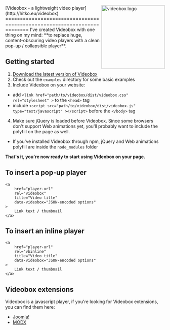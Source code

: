 <img src="https://cloud.githubusercontent.com/assets/4700881/10467953/b5fb0616-71fc-11e5-9847-0e2afd05ff1f.png" alt="videobox logo" width="200" align="right">
[Videobox - a lightweight video player](http://hitko.eu/videobox)
========================================================================
I've created Videobox with one thing on my mind: **to replace huge, content-obscuring video players with a clean pop-up / collapsible player**. 

Getting started
---------------
1. <a href="https://github.com/HitkoDev/Videobox/releases" target="_blank">Download the latest version of Videobox</a>
2. Check out the ```examples``` directory for some basic examples
3. Include Videobox on your website:
 + add ```<link href="path/to/videobox/dist/videobox.css" rel="stylesheet" >``` to the ```<head>``` tag
 + include ```<script src="path/to/videobox/dist/videobox.js" type="text/javascript" ></script>``` before the ```</body>``` tag
4. Make sure jQuery is loaded before Videobox. Since some browsers don't support Web animations yet, you'll probably want to include the polyfill on the page as well.
 + If you've installed Videobox through npm, jQuery and Web animations polyfill are inside the ```node_modules``` folder

**That's it, you're now ready to start using Videobox on your page.**  


To insert a pop-up player
-------------  
```
<a 
    href="player-url"  
    rel="videobox" 
    title="Video title" 
    data-videobox="JSON-encoded options"
>
    Link text / thumbnail
</a>
```


To insert an inline player
-------------
```
<a 
    href="player-url"  
    rel="vbinline" 
    title="Video title" 
    data-videobox="JSON-encoded options"
>
    Link text / thumbnail
</a>
```


Videobox extensions
-------------------
Videobox is a javascript player, if you're looking for Videobox extensions, you can find them here:
* [Joomla!](https://github.com/HitkoDev/Videobox-Joomla)
* [MODX](https://github.com/HitkoDev/Videobox-MODX)
